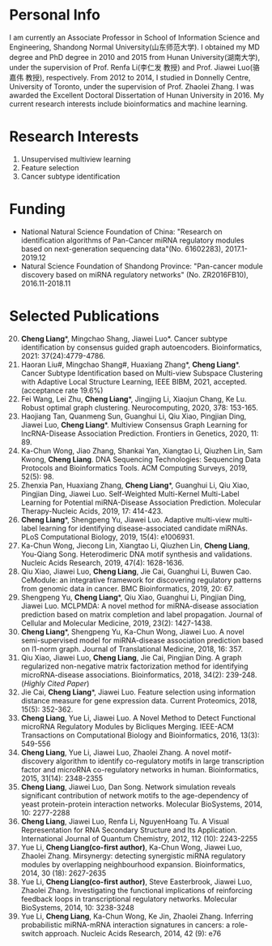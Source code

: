 # Personal Info
I am currently an Associate Professor in School of Information Science and Engineering, Shandong Normal University(山东师范大学). I obtained my MD degree and PhD degree in 2010 and 2015 from Hunan University(湖南大学), under the supervision of Prof. Renfa Li(李仁发 教授) and Prof. Jiawei Luo(骆嘉伟 教授), respectively. From 2012 to 2014, I studied in Donnelly Centre, University of Toronto, under the supervision of Prof. Zhaolei Zhang. I was awarded the Excellent Doctoral Dissertation of Hunan University in 2016. My current research interests include bioinformatics and machine learning. 

# Research Interests
1. Unsupervised multiview learning
2. Feature selection
3. Cancer subtype identification

# Funding
- National Natural Science Foundation of China: "Research on identification algorithms of Pan-Cancer miRNA regulatory modules based on next-generation sequencing data"(No. 61602283), 2017.1-2019.12
- Natural Science Foundation of Shandong Province: "Pan-cancer module discovery based on miRNA regulatory networks" (No. ZR2016FB10), 2016.11-2018.11

# Selected Publications
20. **Cheng Liang***, Mingchao Shang, Jiawei Luo*. Cancer subtype identification by consensus guided graph autoencoders. Bioinformatics, 2021: 37(24):4779-4786.
19. Haoran Liu#, Mingchao Shang#, Huaxiang Zhang*, **Cheng Liang***. Cancer Subtype Identification based on Multi-view Subspace Clustering with Adaptive Local Structure Learning, IEEE BIBM, 2021, accepted. (acceptance rate 19.6%)
18. Fei Wang, Lei Zhu, **Cheng Liang***, Jingjing Li, Xiaojun Chang, Ke Lu. Robust optimal graph clustering. Neurocomputing, 2020, 378: 153-165.
17. Haojiang Tan, Quanmeng Sun, Guanghui Li, Qiu Xiao, Pingjian Ding, Jiawei Luo, **Cheng Liang***. Multiview Consensus Graph Learning for lncRNA-Disease Association Prediction. Frontiers in Genetics, 2020, 11: 89.
16. Ka-Chun Wong, Jiao Zhang, Shankai Yan, Xiangtao Li, Qiuzhen Lin, Sam Kwong, **Cheng Liang**. DNA Sequencing Technologies: Sequencing Data Protocols and Bioinformatics Tools. ACM Computing Surveys, 2019, 52(5): 98.
15. Zhenxia Pan, Huaxiang Zhang, **Cheng Liang***, Guanghui Li, Qiu Xiao, Pingjian Ding, Jiawei Luo. Self-Weighted Multi-Kernel Multi-Label Learning for Potential miRNA-Disease Association Prediction. Molecular Therapy-Nucleic Acids, 2019, 17: 414-423.
14. **Cheng Liang***, Shengpeng Yu, Jiawei Luo. Adaptive multi-view multi-label learning for identifying disease-associated candidate miRNAs. PLoS Computational Biology, 2019, 15(4): e1006931.
13. Ka-Chun Wong, Jiecong Lin, Xiangtao Li, Qiuzhen Lin, **Cheng Liang**, You-Qiang Song. Heterodimeric DNA motif synthesis and validations. Nucleic Acids Research, 2019, 47(4): 1628-1636.
12. Qiu Xiao, Jiawei Luo, **Cheng Liang**, Jie Cai, Guanghui Li, Buwen Cao. CeModule: an integrative framework for discovering regulatory patterns from genomic data in cancer. BMC Bioinformatics, 2019, 20: 67.
11. Shengpeng Yu, **Cheng Liang***, Qiu Xiao, Guanghui Li, Pingjian Ding, Jiawei Luo. MCLPMDA: A novel method for miRNA-disease association prediction based on matrix completion and label propagation. Journal of Cellular and Molecular Medicine, 2019, 23(2): 1427-1438.
10. **Cheng Liang***, Shengpeng Yu, Ka-Chun Wong, Jiawei Luo. A novel semi-supervised model for miRNA-disease association prediction based on l1-norm graph. Journal of Translational Medicine, 2018, 16: 357.
9. Qiu Xiao, Jiawei Luo, **Cheng Liang**, Jie Cai, Pingjian Ding. A graph regularized non-negative matrix factorization method for identifying microRNA-disease associations. Bioinformatics, 2018, 34(2): 239-248. (_Highly Cited Paper_)
8. Jie Cai, **Cheng Liang***, Jiawei Luo. Feature selection using information distance measure for gene expression data. Current Proteomics, 2018, 15(5): 352-362.
7.	**Cheng Liang**, Yue Li, Jiawei Luo. A Novel Method to Detect Functional microRNA Regulatory Modules by Bicliques Merging. IEEE-ACM Transactions on Computational Biology and Bioinformatics, 2016, 13(3): 549-556
6.	**Cheng Liang**, Yue Li, Jiawei Luo, Zhaolei Zhang. A novel motif-discovery algorithm to identify co-regulatory motifs in large transcription factor and microRNA co-regulatory networks in human. Bioinformatics, 2015, 31(14): 2348-2355
5.	**Cheng Liang**, Jiawei Luo, Dan Song. Network simulation reveals significant contribution of network motifs to the age-dependency of yeast protein-protein interaction networks. Molecular BioSystems, 2014, 10: 2277-2288
4.	**Cheng Liang**, Jiawei Luo, Renfa Li, NguyenHoang Tu. A Visual Representation for RNA Secondary Structure and Its Application. International Journal of Quantum Chemistry, 2012, 112 (10): 2243-2255
3.	Yue Li, **Cheng Liang(co-first author)**, Ka-Chun Wong, Jiawei Luo, Zhaolei Zhang. Mirsynergy: detecting synergistic miRNA regulatory modules by overlapping neighbourhood expansion. Bioinformatics, 2014, 30 (18): 2627-2635
2.	Yue Li, **Cheng Liang(co-first author)**, Steve Easterbrook, Jiawei Luo, Zhaolei Zhang. Investigating the functional implications of reinforcing feedback loops in transcriptional regulatory networks. Molecular BioSystems, 2014, 10: 3238-3248
1.	Yue Li, **Cheng Liang**, Ka-Chun Wong, Ke Jin, Zhaolei Zhang. Inferring probabilistic miRNA-mRNA interaction signatures in cancers: a role-switch approach. Nucleic Acids Research, 2014, 42 (9): e76
